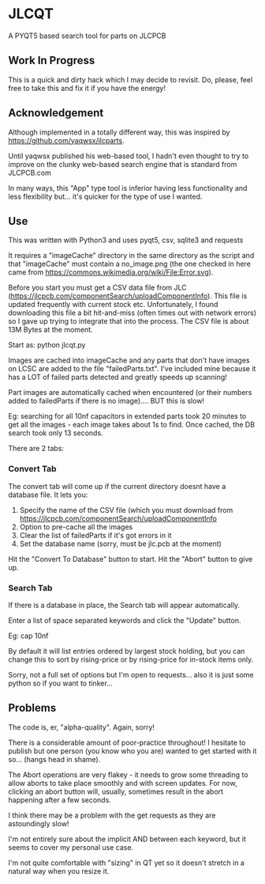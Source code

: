 # JLCQT
A PYQT5 based search tool for parts on JLCPCB

## Work In Progress
This is a quick and dirty hack which I may decide to revisit. Do, please, feel free to take this and fix it if you have the energy!

## Acknowledgement
Although implemented in a totally different way, this was inspired by https://github.com/yaqwsx/jlcparts.

Until yaqwsx published his web-based tool, I hadn't even thought to try to improve on the clunky web-based search engine that is standard from JLCPCB.com

In many ways, this "App" type tool is inferior having less functionality and less flexibility but... it's quicker for the type of use I wanted.

## Use
This was written with Python3 and uses pyqt5, csv, sqlite3 and requests

It requires a "imageCache" directory in the same directory as the script and that "imageCache" must contain a no_image.png (the one checked in here came from https://commons.wikimedia.org/wiki/File:Error.svg).

Before you start you must get a CSV data file from JLC (https://jlcpcb.com/componentSearch/uploadComponentInfo). This file is updated frequently with current stock etc. Unfortunately, I found downloading this file a bit hit-and-miss (often times out with network errors) so I gave up trying to integrate that into the process. The CSV file is about 13M Bytes at the moment.

Start as:
  python jlcqt.py

Images are cached into imageCache and any parts that don't have images on LCSC are added to the file "failedParts.txt". I've included mine because it has a LOT of failed parts detected and greatly speeds up scanning!

Part images are automatically cached when encountered (or their numbers added to failedParts if there is no image).... BUT this is slow!

Eg: searching for all 10nf capacitors in extended parts took 20 minutes to get all the images - each image takes about 1s to find. Once cached, the DB search took only 13 seconds.

There are 2 tabs:

### Convert Tab
The convert tab will come up if the current directory doesnt have a database file. It lets you:

1) Specify the name of the CSV file (which you must download from https://jlcpcb.com/componentSearch/uploadComponentInfo
2) Option to pre-cache all the images
3) Clear the list of failedParts if it's got errors in it
4) Set the database name (sorry, must be jlc.pcb at the moment)

Hit the "Convert To Database" button to start. Hit the "Abort" button to give up.

### Search Tab
If there is a database in place, the Search tab will appear automatically.

Enter a list of space separated keywords and click the "Update" button.

Eg: cap 10nf

By default it will list entries ordered by largest stock holding, but you can change this to sort by rising-price or by rising-price for in-stock items only.

Sorry, not a full set of options but I'm open to requests... also it is just some python so if you want to tinker...  

## Problems
The code is, er, "alpha-quality". Again, sorry!

There is a considerable amount of poor-practice throughout! I hesitate to publish but one person (you know who you are) wanted to get started with it so... (hangs head in shame).

The Abort operations are very flakey - it needs to grow some threading to allow aborts to take place smoothly and with screen updates. For now, clicking an abort button will, usually, sometimes result in the abort happening after a few seconds.

I think there may be a problem with the get requests as they are astoundingly slow!

I'm not entirely sure about the implicit AND between each keyword, but it seems to cover my personal use case.

I'm not quite comfortable with "sizing" in QT yet so it doesn't stretch in a natural way when you resize it.
